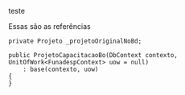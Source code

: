 teste

Essas são as referências

	private Projeto _projetoOriginalNoBd;

	public ProjetoCapacitacaoBo(DbContext contexto, UnitOfWork<FunadespContext> uow = null)
		: base(contexto, uow)
	{
	}